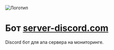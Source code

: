 ![Логотип](https://repository-images.githubusercontent.com/206882288/2a0514de-ea0c-471d-9c99-6da5330e948e "Логотип")
# Бот [server-discord.com](https://server-discord.com/)
Discord бот для апа сервера на мониторинге.
